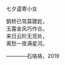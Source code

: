 <p class="has-line-data" data-line-start="0" data-line-end="1">七夕遥寄小女</p>
<p class="has-line-data" data-line-start="2" data-line-end="6">鹊桥已驾莫蹉跎，<br>
玉露金风巧作合。<br>
来日云阶无觅处，<br>
离愁一夜满星河。</p>
<p class="has-line-data" data-line-start="7" data-line-end="8">————石珞珞，2019</p>
